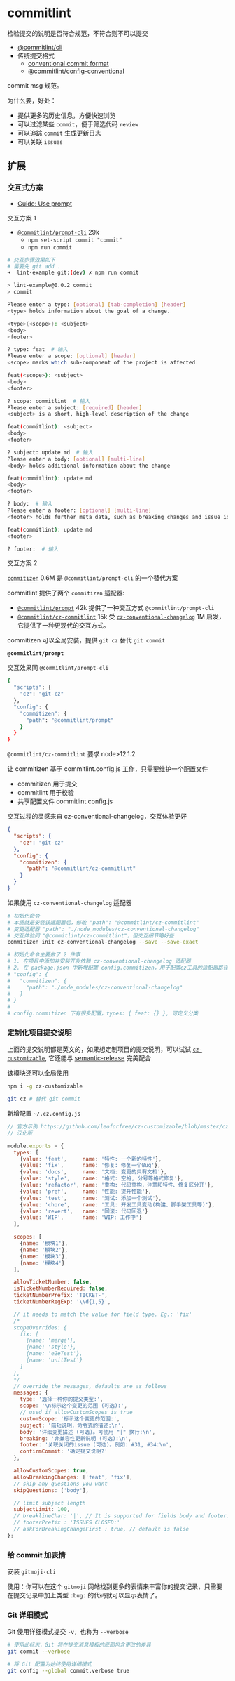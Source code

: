 # commitlint

检验提交的说明是否符合规范，不符合则不可以提交

  - [@commitlint/cli](https://www.npmjs.com/package/@commitlint/cli)
  - 传统提交格式
    - [conventional commit format](https://www.conventionalcommits.org/)
    - [@commitlint/config-conventional](https://github.com/conventional-changelog/commitlint/tree/master/@commitlint/config-conventional#type-enum)

commit msg 规范。

为什么要，好处：

  - 提供更多的历史信息，方便快速浏览
  - 可以过滤某些 `commit`，便于筛选代码 `review`
  - 可以追踪 `commit` 生成更新日志
  - 可以关联 `issues`

## 扩展

### 交互式方案

  - [Guide: Use prompt](https://commitlint.js.org/#/guides-use-prompt)

交互方案 1

  - [`@commitlint/prompt-cli`](https://www.npmjs.com/package/@commitlint/prompt-cli) 29k
    - `npm set-script commit "commit"`
    - `npm run commit`

```bash
# 交互步骤效果如下
# 需要先 git add .
➜  lint-example git:(dev) ✗ npm run commit

> lint-example@0.0.2 commit
> commit

Please enter a type: [optional] [tab-completion] [header]
<type> holds information about the goal of a change.

<type>(<scope>): <subject>
<body>
<footer>

? type: feat  # 输入
Please enter a scope: [optional] [header]
<scope> marks which sub-component of the project is affected

feat(<scope>): <subject>
<body>
<footer>

? scope: commitlint  # 输入
Please enter a subject: [required] [header]
<subject> is a short, high-level description of the change

feat(commitlint): <subject>
<body>
<footer>

? subject: update md  # 输入
Please enter a body: [optional] [multi-line]
<body> holds additional information about the change

feat(commitlint): update md
<body>
<footer>

? body:  # 输入
Please enter a footer: [optional] [multi-line]
<footer> holds further meta data, such as breaking changes and issue ids

feat(commitlint): update md
<footer>

? footer:  # 输入
```

交互方案 2

[`commitizen`](https://www.npmjs.com/package/commitizen) 0.6M 是 `@commitlint/prompt-cli` 的一个替代方案

commitlint 提供了两个 `commitizen` 适配器:

  - [`@commitlint/prompt`](https://www.npmjs.com/package/@commitlint/prompt) 42k 提供了一种交互方式 `@commitlint/prompt-cli`
  - [`@commitlint/cz-commitlint`](https://www.npmjs.com/package/@commitlint/cz-commitlint) 15k 受 [`cz-conventional-changelog`](https://www.npmjs.com/package/cz-conventional-changelog) 1M 启发，它提供了一种更现代的交互方式。

commitizen 可以全局安装，提供 `git cz` 替代 `git commit`

**`@commitlint/prompt`**

交互效果同 `@commitlint/prompt-cli`

```bash
{
  "scripts": {
    "cz": "git-cz"
  },
  "config": {
    "commitizen": {
      "path": "@commitlint/prompt"
    }
  }
}
```

`@commitlint/cz-commitlint` 要求 node>12.1.2

让 commitizen 基于 commitlint.config.js 工作，只需要维护一个配置文件

  - commitizen 用于提交
  - commitlint 用于校验
  - 共享配置文件 commitlint.config.js

交互过程的灵感来自 cz-conventional-changelog，交互体验更好

```json
{
  "scripts": {
    "cz": "git-cz"
  },
  "config": {
    "commitizen": {
      "path": "@commitlint/cz-commitlint"
    }
  }
}
```

如果使用 `cz-conventional-changelog` 适配器

```bash
# 初始化命令
# 本质就是安装该适配器后，修改 "path": "@commitlint/cz-commitlint"
# 变更适配器 "path": "./node_modules/cz-conventional-changelog"
# 交互体验同 "@commitlint/cz-commitlint"，但交互细节略好些
commitizen init cz-conventional-changelog --save --save-exact

# 初始化命令主要做了 2 件事
# 1. 在项目中添加并安装开发依赖 cz-conventional-changelog 适配器
# 2. 在 package.json 中新增配置 config.commitizen，用于配置cz工具的适配器路径
# "config": {
#   "commitizen": {
#     "path": "./node_modules/cz-conventional-changelog"
#   }
# }
#
# config.commitizen 下有很多配置，types: { feat: {} }, 可定义分类
```

### 定制化项目提交说明

上面的提交说明都是英文的，如果想定制项目的提交说明，可以试试 [`cz-customizable`](https://www.npmjs.com/package/cz-customizable), 它还能与 [semantic-release](https://github.com/semantic-release/semantic-release) 完美配合

该模块还可以全局使用

```bash
npm i -g cz-customizable

git cz # 替代 git commit
```

新增配置 `~/.cz.config.js`

```js
// 官方示例 https://github.com/leoforfree/cz-customizable/blob/master/cz-config-EXAMPLE.js
// 汉化版

module.exports = {
  types: [
    {value: 'feat',     name: '特性: 一个新的特性'},
    {value: 'fix',      name: '修复: 修复一个Bug'},
    {value: 'docs',     name: '文档: 变更的只有文档'},
    {value: 'style',    name: '格式: 空格, 分号等格式修复'},
    {value: 'refactor', name: '重构: 代码重构，注意和特性、修复区分开'},
    {value: 'pref',     name: '性能: 提升性能'},
    {value: 'test',     name: '测试: 添加一个测试'},
    {value: 'chore',    name: '工具: 开发工具变动(构建、脚手架工具等)'},
    {value: 'revert',   name: '回滚: 代码回退'}
    {value: 'WIP',      name: 'WIP: 工作中'}
  ],

  scopes: [
    {name: '模块1'},
    {name: '模块2'},
    {name: '模块3'},
    {name: '模块4'}
  ],

  allowTicketNumber: false,
  isTicketNumberRequired: false,
  ticketNumberPrefix: 'TICKET-',
  ticketNumberRegExp: '\\d{1,5}',

  // it needs to match the value for field type. Eg.: 'fix'
  /*
  scopeOverrides: {
    fix: [
      {name: 'merge'},
      {name: 'style'},
      {name: 'e2eTest'},
      {name: 'unitTest'}
    ]
  },
  */
  // override the messages, defaults are as follows
  messages: {
    type: '选择一种你的提交类型:',
    scope: '\n标示这个变更的范围 (可选):',
    // used if allowCustomScopes is true
    customScope: '标示这个变更的范围:',
    subject: '简短说明，命令式的描述:\n',
    body: '详细变更描述 (可选)。可使用 "|" 换行:\n',
    breaking: '非兼容性更新说明 (可选):\n',
    footer: '关联关闭的issue (可选)。例如: #31, #34:\n',
    confirmCommit: '确定提交说明?'
  },

  allowCustomScopes: true,
  allowBreakingChanges: ['feat', 'fix'],
  // skip any questions you want
  skipQuestions: ['body'],

  // limit subject length
  subjectLimit: 100,
  // breaklineChar: '|', // It is supported for fields body and footer.
  // footerPrefix : 'ISSUES CLOSED:'
  // askForBreakingChangeFirst : true, // default is false
};
```

### 给 commit 加表情

安装 `gitmoji-cli`

使用：你可以在这个 `gitmoji` 网站找到更多的表情来丰富你的提交记录，只需要在提交记录中加上类型 `:bug:` 的代码就可以显示表情了。

### Git 详细模式

Git 使用详细模式提交 `-v`，也称为 `--verbose`

```bash
# 使用此标志，Git 将在提交消息模板的底部包含更改的差异
git commit --verbose

# 将 Git 配置为始终使用详细模式
git config --global commit.verbose true
```
